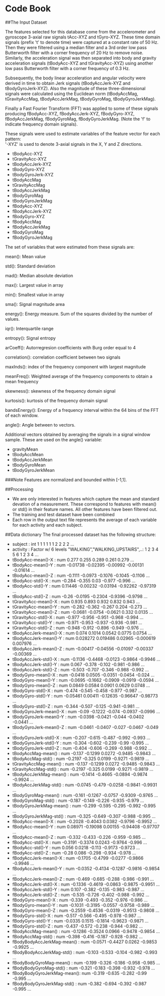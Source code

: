 Code Book
=========
##The Input Dataset

The features selected for this database come from the accelerometer and gyroscope 3-axial raw signals tAcc-XYZ and tGyro-XYZ. These time domain signals (prefix 't' to denote time) were captured at a constant rate of 50 Hz. Then they were filtered using a median filter and a 3rd order low pass Butterworth filter with a corner frequency of 20 Hz to remove noise. Similarly, the acceleration signal was then separated into body and gravity acceleration signals (tBodyAcc-XYZ and tGravityAcc-XYZ) using another low pass Butterworth filter with a corner frequency of 0.3 Hz. 

Subsequently, the body linear acceleration and angular velocity were derived in time to obtain Jerk signals (tBodyAccJerk-XYZ and tBodyGyroJerk-XYZ). Also the magnitude of these three-dimensional signals were calculated using the Euclidean norm (tBodyAccMag, tGravityAccMag, tBodyAccJerkMag, tBodyGyroMag, tBodyGyroJerkMag). 

Finally a Fast Fourier Transform (FFT) was applied to some of these signals producing fBodyAcc-XYZ, fBodyAccJerk-XYZ, fBodyGyro-XYZ, fBodyAccJerkMag, fBodyGyroMag, fBodyGyroJerkMag. (Note the 'f' to indicate frequency domain signals). 

These signals were used to estimate variables of the feature vector for each pattern:  
'-XYZ' is used to denote 3-axial signals in the X, Y and Z directions.

- tBodyAcc-XYZ
- tGravityAcc-XYZ
- tBodyAccJerk-XYZ
- tBodyGyro-XYZ
- tBodyGyroJerk-XYZ
- tBodyAccMag
- tGravityAccMag
- tBodyAccJerkMag
- tBodyGyroMag
- tBodyGyroJerkMag
- fBodyAcc-XYZ
- fBodyAccJerk-XYZ
- fBodyGyro-XYZ
- fBodyAccMag
- fBodyAccJerkMag
- fBodyGyroMag
- fBodyGyroJerkMag

The set of variables that were estimated from these signals are: 

mean(): Mean value

std(): Standard deviation

mad(): Median absolute deviation 

max(): Largest value in array

min(): Smallest value in array

sma(): Signal magnitude area

energy(): Energy measure. Sum of the squares divided by the number of values. 

iqr(): Interquartile range 

entropy(): Signal entropy

arCoeff(): Autorregresion coefficients with Burg order equal to 4

correlation(): correlation coefficient between two signals

maxInds(): index of the frequency component with largest magnitude

meanFreq(): Weighted average of the frequency components to obtain a mean frequency

skewness(): skewness of the frequency domain signal 

kurtosis(): kurtosis of the frequency domain signal 

bandsEnergy(): Energy of a frequency interval within the 64 bins of the FFT of each window.

angle(): Angle between to vectors.

Additional vectors obtained by averaging the signals in a signal window sample. These are used on the angle() variable:

- gravityMean
- tBodyAccMean
- tBodyAccJerkMean
- tBodyGyroMean
- tBodyGyroJerkMean

###Note
Features are normalized and bounded within [-1,1].

##Processing
- We are only interested in features which capture the mean and standard devation of a measurement. These correspond to features with mean() or std() in their feature names. All other features have been filtered out.
- The training and test dataset have been combined
- Each row in the output text file represents the average of each variable for each activity and each subject.

##Data dictionary
The final processed dataset has the following structure:

- subject                    : int  1 1 1 1 1 1 2 2 2 2 ...
- activity                   : Factor w/ 6 levels "WALKING","WALKING_UPSTAIRS",..: 1 2 3 4 5 6 1 2 3 4 ...
- tBodyAcc-mean()-X          : num  0.277 0.255 0.289 0.261 0.279 ...
- tBodyAcc-mean()-Y          : num  -0.01738 -0.02395 -0.00992 -0.00131 -0.01614 ...
- tBodyAcc-mean()-Z          : num  -0.1111 -0.0973 -0.1076 -0.1045 -0.1106 ...
- tBodyAcc-std()-X           : num  -0.284 -0.355 0.03 -0.977 -0.996 ...
- tBodyAcc-std()-Y           : num  0.11446 -0.00232 -0.03194 -0.92262 -0.97319 ...
- tBodyAcc-std()-Z           : num  -0.26 -0.0195 -0.2304 -0.9396 -0.9798 ...
- tGravityAcc-mean()-X       : num  0.935 0.893 0.932 0.832 0.943 ...
- tGravityAcc-mean()-Y       : num  -0.282 -0.362 -0.267 0.204 -0.273 ...
- tGravityAcc-mean()-Z       : num  -0.0681 -0.0754 -0.0621 0.332 0.0135 ...
- tGravityAcc-std()-X        : num  -0.977 -0.956 -0.951 -0.968 -0.994 ...
- tGravityAcc-std()-Y        : num  -0.971 -0.953 -0.937 -0.936 -0.981 ...
- tGravityAcc-std()-Z        : num  -0.948 -0.912 -0.896 -0.949 -0.976 ...
- tBodyAccJerk-mean()-X      : num  0.074 0.1014 0.0542 0.0775 0.0754 ...
- tBodyAccJerk-mean()-Y      : num  0.028272 0.019486 0.02965 -0.000619 0.007976 ...
- tBodyAccJerk-mean()-Z      : num  -0.00417 -0.04556 -0.01097 -0.00337 -0.00369 ...
- tBodyAccJerk-std()-X       : num  -0.1136 -0.4468 -0.0123 -0.9864 -0.9946 ...
- tBodyAccJerk-std()-Y       : num  0.067 -0.378 -0.102 -0.981 -0.986 ...
- tBodyAccJerk-std()-Z       : num  -0.503 -0.707 -0.346 -0.988 -0.992 ...
- tBodyGyro-mean()-X         : num  -0.0418 0.0505 -0.0351 -0.0454 -0.024 ...
- tBodyGyro-mean()-Y         : num  -0.0695 -0.1662 -0.0909 -0.0919 -0.0594 ...
- tBodyGyro-mean()-Z         : num  0.0849 0.0584 0.0901 0.0629 0.0748 ...
- tBodyGyro-std()-X          : num  -0.474 -0.545 -0.458 -0.977 -0.987 ...
- tBodyGyro-std()-Y          : num  -0.05461 0.00411 -0.12635 -0.96647 -0.98773 ...
- tBodyGyro-std()-Z          : num  -0.344 -0.507 -0.125 -0.941 -0.981 ...
- tBodyGyroJerk-mean()-X     : num  -0.09 -0.1222 -0.074 -0.0937 -0.0996 ...
- tBodyGyroJerk-mean()-Y     : num  -0.0398 -0.0421 -0.044 -0.0402 -0.0441 ...
- tBodyGyroJerk-mean()-Z     : num  -0.0461 -0.0407 -0.027 -0.0467 -0.049 ...
- tBodyGyroJerk-std()-X      : num  -0.207 -0.615 -0.487 -0.992 -0.993 ...
- tBodyGyroJerk-std()-Y      : num  -0.304 -0.602 -0.239 -0.99 -0.995 ...
- tBodyGyroJerk-std()-Z      : num  -0.404 -0.606 -0.269 -0.988 -0.992 ...
- tBodyAccMag-mean()         : num  -0.137 -0.1299 0.0272 -0.9485 -0.9843 ...
- tBodyAccMag-std()          : num  -0.2197 -0.325 0.0199 -0.9271 -0.9819 ...
- tGravityAccMag-mean()      : num  -0.137 -0.1299 0.0272 -0.9485 -0.9843 ...
- tGravityAccMag-std()       : num  -0.2197 -0.325 0.0199 -0.9271 -0.9819 ...
- tBodyAccJerkMag-mean()     : num  -0.1414 -0.4665 -0.0894 -0.9874 -0.9924 ...
- tBodyAccJerkMag-std()      : num  -0.0745 -0.479 -0.0258 -0.9841 -0.9931 ...
- tBodyGyroMag-mean()        : num  -0.161 -0.1267 -0.0757 -0.9309 -0.9765 ...
- tBodyGyroMag-std()         : num  -0.187 -0.149 -0.226 -0.935 -0.979 ...
- tBodyGyroJerkMag-mean()    : num  -0.299 -0.595 -0.295 -0.992 -0.995 ...
- tBodyGyroJerkMag-std()     : num  -0.325 -0.649 -0.307 -0.988 -0.995 ...
- fBodyAcc-mean()-X          : num  -0.2028 -0.4043 0.0382 -0.9796 -0.9952 ...
- fBodyAcc-mean()-Y          : num  0.08971 -0.19098 0.00155 -0.94408 -0.97707 ...
- fBodyAcc-mean()-Z          : num  -0.332 -0.433 -0.226 -0.959 -0.985 ...
- fBodyAcc-std()-X           : num  -0.3191 -0.3374 0.0243 -0.9764 -0.996 ...
- fBodyAcc-std()-Y           : num  0.056 0.0218 -0.113 -0.9173 -0.9723 ...
- fBodyAcc-std()-Z           : num  -0.28 0.086 -0.298 -0.934 -0.978 ...
- fBodyAccJerk-mean()-X      : num  -0.1705 -0.4799 -0.0277 -0.9866 -0.9946 ...
- fBodyAccJerk-mean()-Y      : num  -0.0352 -0.4134 -0.1287 -0.9816 -0.9854 ...
- fBodyAccJerk-mean()-Z      : num  -0.469 -0.685 -0.288 -0.986 -0.991 ...
- fBodyAccJerk-std()-X       : num  -0.1336 -0.4619 -0.0863 -0.9875 -0.9951 ...
- fBodyAccJerk-std()-Y       : num  0.107 -0.382 -0.135 -0.983 -0.987 ...
- fBodyAccJerk-std()-Z       : num  -0.535 -0.726 -0.402 -0.988 -0.992 ...
- fBodyGyro-mean()-X         : num  -0.339 -0.493 -0.352 -0.976 -0.986 ...
- fBodyGyro-mean()-Y         : num  -0.1031 -0.3195 -0.0557 -0.9758 -0.989 ...
- fBodyGyro-mean()-Z         : num  -0.2559 -0.4536 -0.0319 -0.9513 -0.9808 ...
- fBodyGyro-std()-X          : num  -0.517 -0.566 -0.495 -0.978 -0.987 ...
- fBodyGyro-std()-Y          : num  -0.0335 0.1515 -0.1814 -0.9623 -0.9871 ...
- fBodyGyro-std()-Z          : num  -0.437 -0.572 -0.238 -0.944 -0.982 ...
- fBodyAccMag-mean()         : num  -0.1286 -0.3524 0.0966 -0.9478 -0.9854 ...
- fBodyAccMag-std()          : num  -0.398 -0.416 -0.187 -0.928 -0.982 ...
- fBodyBodyAccJerkMag-mean() : num  -0.0571 -0.4427 0.0262 -0.9853 -0.9925 ...
- fBodyBodyAccJerkMag-std()  : num  -0.103 -0.533 -0.104 -0.982 -0.993 ...
- fBodyBodyGyroMag-mean()    : num  -0.199 -0.326 -0.186 -0.958 -0.985 ...
- fBodyBodyGyroMag-std()     : num  -0.321 -0.183 -0.398 -0.932 -0.978 ...
- fBodyBodyGyroJerkMag-mean(): num  -0.319 -0.635 -0.282 -0.99 -0.995 ...
- fBodyBodyGyroJerkMag-std() : num  -0.382 -0.694 -0.392 -0.987 -0.995 ...
